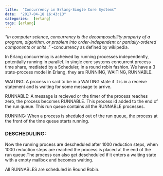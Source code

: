 ```yaml
---
title:  "Concurrency in Erlang-Single Core Systems"
date:  "2017-04-18 16:43:13"
categories:  [erlang]
tags: [erlang]
---
```


*"In computer science, concurrency is the decomposability property of a program, algorithm, or problem into order-independent or partially-ordered components or units
."* -concurrency as defined by wikipedia.

In Erlang concurrency is acheived by running processes independently, potentially running in parallel. In single core systems concurrent process time share, mediated by a Scheduler, in a round robin fashion. We have a 3 state-process model in Erlang, they are RUNNING, WAITING, RUNNABLE.

WAITING: A process in said to be in a WAITING state if it is in a receive statement and is waiting for some message to arrive.

RUNNABLE: A message is recieved or the timer of the process reaches zero, the process becomes RUNNABLE. This process id added to the end of the run queue. This run queue contains all the RUNNABLE processes.

RUNNING: When a process is sheduled out of the run queue, the process at the front of the time queue starts running.

<h3>DESCHEDULING:</h3>

Now the running process are descheduled after 1000 reduction steps, when 1000 reduction steps are reached the process is placed at the end of the run queue.The process can also get descheduled if it enters a waiting state with a empty mailbox and becomes waiting.

All RUNNABLES are scheduled in Round Robin.
